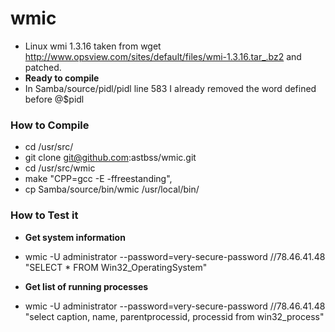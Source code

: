 # wmic
- Linux wmi 1.3.16 taken from wget http://www.opsview.com/sites/default/files/wmi-1.3.16.tar_.bz2  and patched. 
- **Ready to compile**
- In Samba/source/pidl/pidl line 583 I already removed the word defined before @$pidl

### How to Compile
- cd /usr/src/
- git clone git@github.com:astbss/wmic.git
- cd /usr/src/wmic
- make "CPP=gcc -E -ffreestanding",
- cp Samba/source/bin/wmic /usr/local/bin/

### How to Test it
- **Get system information**
- wmic -U administrator --password=very-secure-password //78.46.41.48 "SELECT * FROM Win32_OperatingSystem"

- **Get list of running processes**
- wmic -U administrator --password=very-secure-password //78.46.41.48 "select caption, name, parentprocessid, processid from win32_process"
